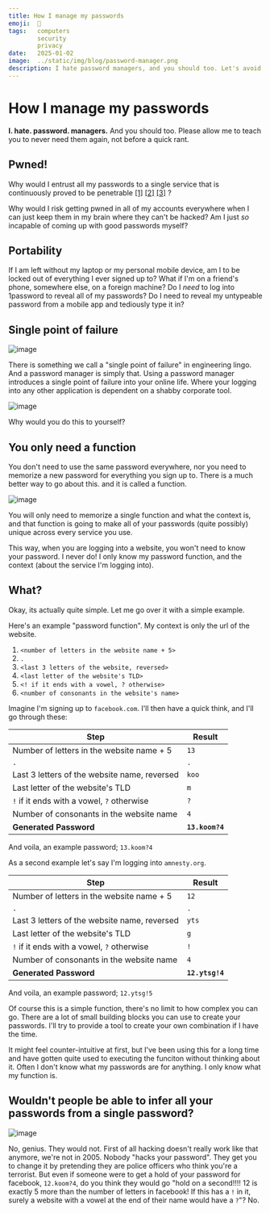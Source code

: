 ```yaml
---
title: How I manage my passwords
emoji:  🔐
tags:   computers
        security
        privacy
date:   2025-01-02
image:  ../static/img/blog/password-manager.png
description: I hate password managers, and you should too. Let's avoid using them and still not forget our passwords with password functions.
---
```


# How I manage my passwords

**I. hate. password. managers.** And you should too. Please allow me to teach you to never need them again, not before a quick rant.

## Pwned!

Why would I entrust all my passwords to a single service that is continuously proved to be penetrable [[1]](https://support.lastpass.com/s/document-item?language=en_US&bundleId=lastpass&topicId=LastPass%2Fincident-data.html&_LANG=enus) [[2]](https://blog.1password.com/files/okta-incident/okta-incident-report.pdf) [[3]](https://www.verdict.co.uk/unsecured-databases-nordpass/) ?

Why would I risk getting pwned in all of my accounts everywhere when I can just keep them in my brain where they can't be hacked? Am I just _so_ incapable of coming up with good passwords myself?

## Portability

If I am left without my laptop or my personal mobile device, am I to be locked out of everything I ever signed up to? What if I'm on a friend's phone, somewhere else, on a foreign machine? Do I _need_ to log into 1password to reveal all of my passwords? Do I need to reveal my untypeable password from a mobile app and tediously type it in?

## Single point of failure

![image](https://github.com/user-attachments/assets/d0cc9b55-a485-4dee-9d14-944555fe1802)

There is something we call a "single point of failure" in engineering lingo. And a password manager is simply that. Using a password manager introduces a single point of failure into your online life. Where your logging into any other application is dependent on a shabby corporate tool.

![image](https://github.com/user-attachments/assets/bbbeab43-4078-41e3-b235-aed9b737557c)

Why would you do this to yourself?

## You only need a function

You don't need to use the same password everywhere, nor you need to memorize a new password for everything you sign up to. There is a much better way to go about this. and it is called a function.

![image](https://github.com/user-attachments/assets/8665eeec-bb41-468b-b4ed-1fd432426db2)

You will only need to memorize a single function and what the context is, and that function is going to make all of your passwords (quite possibly) unique across every service you use.

This way, when you are logging into a website, you won't need to know your password. I never do! I only know my password function, and the context (about the service I'm logging into).

## What?

Okay, its actually quite simple. Let me go over it with a simple example.

Here's an example "password function". My context is only the url of the website.


1. `<number of letters in the website name + 5>`
2. `.`
3. `<last 3 letters of the website, reversed>`
4. `<last letter of the website's TLD>`
5. `<! if it ends with a vowel, ? otherwise>`
6. `<number of consonants in the website's name>`


Imagine I'm signing up to `facebook.com`. I'll then have a quick think, and I'll go through these:

| Step                                  | Result  |
|---------------------------------------|---------|
| Number of letters in the website name + 5 | `13`    |
| `.`                                   | `.`     |
| Last 3 letters of the website name, reversed | `koo`   |
| Last letter of the website's TLD      | `m`     |
| `!` if it ends with a vowel, `?` otherwise | `?`     |
| Number of consonants in the website name | `4`     |
| **Generated Password**                | **`13.koom?4`** |

And voila, an example password; `13.koom?4`

As a second example let's say I'm logging into `amnesty.org`.

| Step                                  | Result  |
|---------------------------------------|---------|
| Number of letters in the website name + 5 | `12`    |
| `.`                                   | `.`     |
| Last 3 letters of the website name, reversed | `yts`   |
| Last letter of the website's TLD      | `g`     |
| `!` if it ends with a vowel, `?` otherwise | `!`     |
| Number of consonants in the website name | `4`     |
| **Generated Password**                | **`12.ytsg!4`** |

And voila, an example password; `12.ytsg!5`

Of course this is a simple function, there's no limit to how complex you can go. There are a lot of small building blocks you can use to create your passwords. I'll try to provide a tool to create your own combination if I have the time.

It might feel counter-intuitive at first, but I've been using this for a long time and have gotten quite used to executing the funciton without thinking about it. Often I don't know what my passwords are for anything. I only know what my function is.

## Wouldn't people be able to infer all your passwords from a single password?

![image](https://github.com/user-attachments/assets/2c64d3bd-afa8-4ccf-913d-6b3411c99af6)

No, genius. They would not. First of all hacking doesn't really work like that anymore, we're not in 2005. Nobody "hacks your password". They get you to change it by pretending they are police officers who think you're a terrorist. But even if someone were to get a hold of your password for facebook, `12.koom?4`, do you think they would go "hold on a second!!!! 12 is exactly 5 more than the number of letters in facebook! If this has a `!` in it, surely a website with a vowel at the end of their name would have a `?`"? No.



